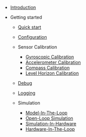 <!-- docs/_sidebar.md -->

- [Introduction](/)

- Getting started

  - [Quick start](quickstart.md)
  - [Configuration](configuration.md)
  - Sensor Calibration
  
    - [Gyroscopic Calibration](gyro_calib.md)
    - [Accelerometer Calibration](accel_calib.md)
    - [Compass Calibration](mag_calib.md)
    - [Level Horizon Calibration](level_calib.md)

  - [Debug](debug.md)
  - [Logging](logging.md)
  - Simulation

    - [Model-In-The-Loop](MIL.md)
    - [Open-Loop Simulation](openloop.md)
    - [Simulation-In-Hardware](SIH.md)
    - [Hardware-In-The-Loop](HIL.md)
